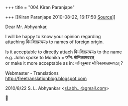+++
title = "004 Kiran Paranjape"

+++
[[Kiran Paranjape	2010-08-22, 16:17:50 [Source](https://groups.google.com/g/samskrita/c/dqbJRYSKpMs)]]



Dear Mr. Abhyankar,  
  
I will be happy to know your opinion regarding  
attaching विभक्तिप्रत्ययs to names of foreign origin.  
  
Is it acceptable to directly attach विभक्तिप्रत्ययs to the name  
e.g. John spoke to Monika = जॉनः मोनिकामवदत्  
or make it more acceptable as in: जॉनकुमारः मोनिकाबालामवदत् ?  
  
Webmaster - Translations  
<http://freetranslationblog.blogspot.com>  
  
  

2010/8/22 S. L. Abhyankar \<[sl.abh...@gmail.com]()\>



